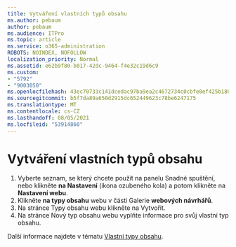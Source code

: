 ```yaml
---
title: Vytváření vlastních typů obsahu
ms.author: pebaum
author: pebaum
ms.audience: ITPro
ms.topic: article
ms.service: o365-administration
ROBOTS: NOINDEX, NOFOLLOW
localization_priority: Normal
ms.assetid: e62b9f80-b017-42dc-9464-f4e32c19d6c9
ms.custom:
- "5792"
- "9003050"
ms.openlocfilehash: 43ec70733c141dcedac97ba9ea2c4672734c0cbfe0ef425b180bd5cd5fa1fd5f
ms.sourcegitcommit: b5f7da89a650d2915dc652449623c78be6247175
ms.translationtype: MT
ms.contentlocale: cs-CZ
ms.lasthandoff: 08/05/2021
ms.locfileid: "53914860"
---
```

# <a name="create-custom-content-types"></a>Vytváření vlastních typů obsahu

1. Vyberte seznam, se který chcete použít na panelu Snadné spuštění, nebo klikněte **na Nastavení** (ikona ozubeného kola) a potom klikněte na **Nastavení webu**.
2. Klikněte **na typy obsahu**  webu v části Galerie  **webových návrhářů**.
3. Na stránce Typy obsahu webu klikněte na Vytvořit.
4. Na stránce Nový typ obsahu webu vyplňte informace pro svůj vlastní typ obsahu.

Další informace najdete v tématu  [Vlastní typy obsahu](https://support.microsoft.com/office/e1277a2e-a1e8-4473-9126-91a0647766e5#__toc323548991).